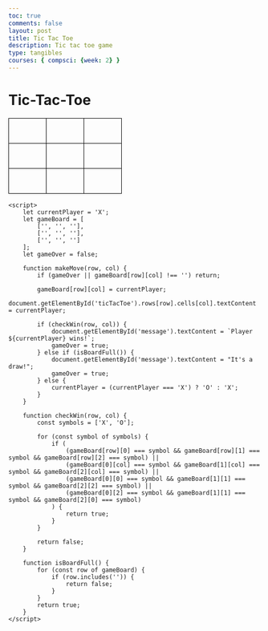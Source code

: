 ```yaml
---
toc: true
comments: false
layout: post
title: Tic Tac Toe
description: Tic tac toe game
type: tangibles
courses: { compsci: {week: 2} }
---
```


<!DOCTYPE html>
<html lang="en">
<head>
    <meta charset="UTF-8">
    <meta name="viewport" content="width=device-width, initial-scale=1.0">
    <title>Tic-Tac-Toe</title>
    <style>
        table {
            border-collapse: collapse;
        }
        td {
            width: 50px;
            height: 50px;
            text-align: center;
            font-size: 24px;
            border: 1px solid #000;
            cursor: pointer;
        }
    </style>
</head>
<body>
    <h1>Tic-Tac-Toe</h1>
    <table id="ticTacToe">
        <tr>
            <td onclick="makeMove(0, 0)"></td>
            <td onclick="makeMove(0, 1)"></td>
            <td onclick="makeMove(0, 2)"></td>
        </tr>
        <tr>
            <td onclick="makeMove(1, 0)"></td>
            <td onclick="makeMove(1, 1)"></td>
            <td onclick="makeMove(1, 2)"></td>
        </tr>
        <tr>
            <td onclick="makeMove(2, 0)"></td>
            <td onclick="makeMove(2, 1)"></td>
            <td onclick="makeMove(2, 2)"></td>
        </tr>
    </table>
    <p id="message"></p>
    
    <script>
        let currentPlayer = 'X';
        let gameBoard = [
            ['', '', ''],
            ['', '', ''],
            ['', '', '']
        ];
        let gameOver = false;

        function makeMove(row, col) {
            if (gameOver || gameBoard[row][col] !== '') return;

            gameBoard[row][col] = currentPlayer;
            document.getElementById('ticTacToe').rows[row].cells[col].textContent = currentPlayer;

            if (checkWin(row, col)) {
                document.getElementById('message').textContent = `Player ${currentPlayer} wins!`;
                gameOver = true;
            } else if (isBoardFull()) {
                document.getElementById('message').textContent = "It's a draw!";
                gameOver = true;
            } else {
                currentPlayer = (currentPlayer === 'X') ? 'O' : 'X';
            }
        }

        function checkWin(row, col) {
            const symbols = ['X', 'O'];

            for (const symbol of symbols) {
                if (
                    (gameBoard[row][0] === symbol && gameBoard[row][1] === symbol && gameBoard[row][2] === symbol) ||
                    (gameBoard[0][col] === symbol && gameBoard[1][col] === symbol && gameBoard[2][col] === symbol) ||
                    (gameBoard[0][0] === symbol && gameBoard[1][1] === symbol && gameBoard[2][2] === symbol) ||
                    (gameBoard[0][2] === symbol && gameBoard[1][1] === symbol && gameBoard[2][0] === symbol)
                ) {
                    return true;
                }
            }

            return false;
        }

        function isBoardFull() {
            for (const row of gameBoard) {
                if (row.includes('')) {
                    return false;
                }
            }
            return true;
        }
    </script>
</body>
</html>
